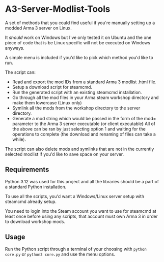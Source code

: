 # A3-Server-Modlist-Tools
A set of methods that you could find useful if you're manually setting up a modded Arma 3 server on Linux. 

It *should* work on Windows but I've only tested it on Ubuntu and the one piece of code that is be Linux specific will not be executed on Windows anyways.

A simple menu is included if you'd like to pick which method you'd like to run. 

The script can:
- Read and export the mod IDs from a standard Arma 3 modlist .html file.
- Setup a download script for steamcmd.
- Run the generated script with an existing steamcmd installation.
- Go through all the mod files in your Arma steam workshop directory and make them lowercase (Linux only)
- Symlink all the mods from the workshop directory to the server directory.
- Generate a mod string which would be passed in the form of the mod= parameter to the Arma 3 server executable (or client executable)
All of the above can be ran by just selecting option 1 and waiting for the operations to complete (the download and renaming of files can take a while).

The script can also delete mods and symlinks that are not in the currently selected modlist if you'd like to save space on your server.

## Requirements
Python 3.12 was used for this project and all the libraries should be a part of a standard Python installation.

To use all the scripts, you'd want a Windows/Linux server setup with steamcmd already setup.

You need to login into the Steam account you want to use for steamcmd at least once before using any scripts, that account must own Arma 3 in order to download workshop mods.

## Usage
Run the Python script through a terminal of your choosing with `python core.py` or `python3 core.py` and use the menu options.

